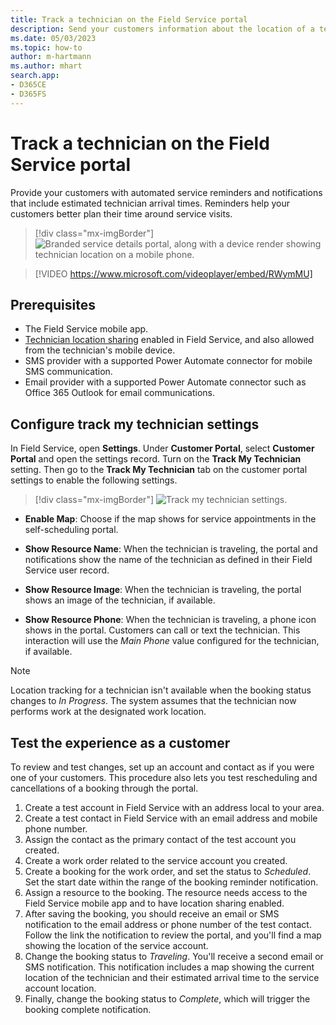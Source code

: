 ```yaml
---
title: Track a technician on the Field Service portal
description: Send your customers information about the location of a technician for their upcoming service appointment in the Power Pages portal for Dynamics 365 Field Service.
ms.date: 05/03/2023
ms.topic: how-to
author: m-hartmann
ms.author: mhart
search.app:
- D365CE
- D365FS
---
```


# Track a technician on the Field Service portal

Provide your customers with automated service reminders and notifications that include estimated technician arrival times. Reminders help your customers better plan their time around service visits.

> [!div class="mx-imgBorder"]
> ![Branded service details portal, along with a device render showing technician location on a mobile phone.](./media/technician-locator-hero.jpg)

> [!VIDEO https://www.microsoft.com/videoplayer/embed/RWymMU]

## Prerequisites

- The Field Service mobile app.
- [Technician location sharing](mobile/track-technician-location.md) enabled in Field Service, and also allowed from the technician's mobile device.
- SMS provider with a supported Power Automate connector for mobile SMS communication.
- Email provider with a supported Power Automate connector such as Office 365 Outlook for email communications.

## Configure track my technician settings

In Field Service, open **Settings**. Under **Customer Portal**, select **Customer Portal** and open the settings record. Turn on the **Track My Technician** setting. Then go to the **Track My Technician** tab on the customer portal settings to enable the following settings.

> [!div class="mx-imgBorder"]
> ![Track my technician settings.](./media/TmT-GASettings.png)

- **Enable Map**: Choose if the map shows for service appointments in the self-scheduling portal.

- **Show Resource Name**: When the technician is traveling, the portal and notifications show the name of the technician as defined in their Field Service user record.

- **Show Resource Image**: When the technician is traveling, the portal shows an image of the technician, if available.

- **Show Resource Phone**: When the technician is traveling, a phone icon shows in the portal. Customers can call or text the technician. This interaction will use the *Main Phone* value configured for the technician, if available.

> [!NOTE]
> Location tracking for a technician isn't available when the booking status changes to *In Progress*. The system assumes that the technician now performs work at the designated work location.

## Test the experience as a customer

To review and test changes, set up an account and contact as if you were one of your customers. This procedure also lets you test rescheduling and cancellations of a booking through the portal.

1. Create a test account in Field Service with an address local to your area.
2. Create a test contact in Field Service with an email address and mobile phone number.
3. Assign the contact as the primary contact of the test account you created.
4. Create a work order related to the service account you created.
5. Create a booking for the work order, and set the status to *Scheduled*. Set the start date within the range of the booking reminder notification.
6. Assign a resource to the booking. The resource needs access to the Field Service mobile app and to have location sharing enabled.
7. After saving the booking, you should receive an email or SMS notification to the email address or phone number of the test contact. Follow the link the notification to review the portal, and you'll find a map showing the location of the service account.
8. Change the booking status to *Traveling*. You'll receive a second email or SMS notification. This notification includes a map showing the current location of the technician and their estimated arrival time to the service account location.
9. Finally, change the booking status to *Complete*, which will trigger the booking complete notification.
